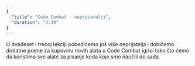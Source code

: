 ```yaml
---
{
  "title": "Code Combat - neprijatelji",
  "duration": "3:30"
}
---
```


U dvadeset i trećoj lekciji pobedićemo još više neprijatelja i dobićemo dodatne poene za kupovinu novih alata u Code Combat igrici tako što ćemo da koristimo sve alate za pisanje koda koje smo naučili do sada.
